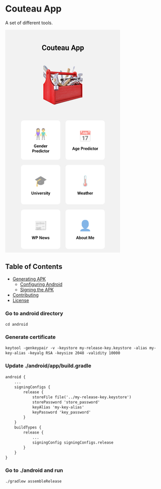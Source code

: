 # Couteau App

A set of different tools.

![alt text](image.png)

## Table of Contents
- [Generating APK](#generating-apk)
  - [Configuring Android](#configuring-android)
  - [Signing the APK](#signing-the-apk)
- [Contributing](#contributing)
- [License](#license)


### Go to android directory
``` 
cd android
``` 

### Generate certificate
``` 
keytool -genkeypair -v -keystore my-release-key.keystore -alias my-key-alias -keyalg RSA -keysize 2048 -validity 10000
``` 

### Update ./android/app/build.gradle
``` 
android {
    ...
    signingConfigs {
        release {
            storeFile file('../my-release-key.keystore')
            storePassword 'store_password'
            keyAlias 'my-key-alias'
            keyPassword 'key_password'
        }
    }
    buildTypes {
        release {
            ...
            signingConfig signingConfigs.release
        }
    }
}
```

### Go to ./android and run
``` 
./gradlew assembleRelease
```